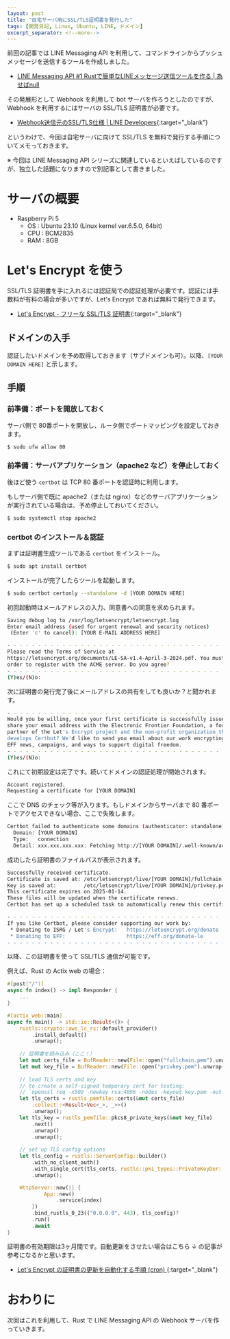 ```yaml
---
layout: post
title: "自宅サーバ用にSSL/TLS証明書を発行した"
tags: [開発日記, Linux, Ubuntu, LINE, ドメイン]
excerpt_separator: <!--more-->
---
```


前回の記事では LINE Messaging API を利用して、コマンドラインからプッシュメッセージを送信するツールを作成しました。

- [LINE Messaging API #1 Rustで簡単なLINEメッセージ送信ツールを作る \| 為せばnull](../../../2024/09/23/mes.html)

その発展形として Webhook を利用して bot サーバを作ろうとしたのですが、Webhook を利用するにはサーバの SSL/TLS 証明書が必要です。

- [Webhook送信元のSSL/TLS仕様 \| LINE Developers](https://developers.line.biz/ja/docs/messaging-api/ssl-tls-spec-of-the-webhook-source/){:target="_blank"}

というわけで、今回は自宅サーバに向けて SSL/TLS を無料で発行する手順についてメモっておきます。



※ 今回は LINE Messaging API シリーズに関連しているといえばしているのですが、独立した話題になりますので別記事として書きました。

<!--more-->

# サーバの概要

- Raspberry Pi 5
  - OS : Ubuntu 23.10 (Linux kernel ver.6.5.0, 64bit)
  - CPU : BCM2835
  - RAM : 8GB

# Let's Encrypt を使う

SSL/TLS 証明書を手に入れるには認証局での認証処理が必要です。認証には手数料が有料の場合が多いですが、Let's Encrypt であれば無料で発行できます。

- [Let's Encrypt - フリーな SSL/TLS 証明書](https://letsencrypt.org/ja/){:target="_blank"}

## ドメインの入手

認証したいドメインを予め取得しておきます（サブドメインも可）。以降、``[YOUR DOMAIN HERE]`` と示します。

## 手順

### 前準備：ポートを開放しておく

サーバ側で 80番ポートを開放し、ルータ側でポートマッピングを設定しておきます。

```bash
$ sudo ufw allow 80
```

### 前準備：サーバアプリケーション（apache2 など）を停止しておく

後ほど使う ``certbot`` は TCP 80 番ポートを認証時に利用します。

もしサーバ側で既に apache2（または nginx）などのサーバアプリケーションが実行されている場合は、予め停止しておいてください。

```bash
$ sudo systemctl stop apache2
```

### certbot のインストール＆認証

まずは証明書生成ツールである ``certbot`` をインストール。

```bash
$ sudo apt install certbot
```

インストールが完了したらツールを起動します。

```bash
$ sudo certbot certonly --standalone -d [YOUR DOMAIN HERE]
```

初回起動時はメールアドレスの入力、同意書への同意を求められます。

```bash
Saving debug log to /var/log/letsencrypt/letsencrypt.log
Enter email address (used for urgent renewal and security notices)
 (Enter 'c' to cancel): [YOUR E-MAIL ADDRESS HERE]
```

```bash
- - - - - - - - - - - - - - - - - - - - - - - - - - - - - - - - - - - - - - - -
Please read the Terms of Service at
https://letsencrypt.org/documents/LE-SA-v1.4-April-3-2024.pdf. You must agree in
order to register with the ACME server. Do you agree?
- - - - - - - - - - - - - - - - - - - - - - - - - - - - - - - - - - - - - - - -
(Y)es/(N)o:
```

次に証明書の発行完了後にメールアドレスの共有をしても良いか？と聞かれます。

```bash
- - - - - - - - - - - - - - - - - - - - - - - - - - - - - - - - - - - - - - - -
Would you be willing, once your first certificate is successfully issued, to
share your email address with the Electronic Frontier Foundation, a founding
partner of the Let's Encrypt project and the non-profit organization that
develops Certbot? We'd like to send you email about our work encrypting the web,
EFF news, campaigns, and ways to support digital freedom.
- - - - - - - - - - - - - - - - - - - - - - - - - - - - - - - - - - - - - - - -
(Y)es/(N)o:
```



これにて初期設定は完了です。続いてドメインの認証処理が開始されます。

```bash
Account registered.
Requesting a certificate for [YOUR DOMAIN]
```

ここで DNS のチェック等が入ります。もしドメインからサーバまで 80 番ポートでアクセスできない場合、ここで失敗します。

```bash
Certbot failed to authenticate some domains (authenticator: standalone). The Certificate Authority reported these problems:
  Domain: [YOUR DOMAIN]
  Type:   connection
  Detail: xxx.xxx.xxx.xxx: Fetching http://[YOUR DOMAIN]/.well-known/acme-challenge/...: Timeout during connect (likely firewall problem)
```

成功したら証明書のファイルパスが表示されます。

```bash
Successfully received certificate.
Certificate is saved at: /etc/letsencrypt/live/[YOUR DOMAIN]/fullchain.pem
Key is saved at:         /etc/letsencrypt/live/[YOUR DOMAIN]/privkey.pem
This certificate expires on 2025-01-14.
These files will be updated when the certificate renews.
Certbot has set up a scheduled task to automatically renew this certificate in the background.

- - - - - - - - - - - - - - - - - - - - - - - - - - - - - - - - - - - - - - - -
If you like Certbot, please consider supporting our work by:
 * Donating to ISRG / Let's Encrypt:   https://letsencrypt.org/donate
 * Donating to EFF:                    https://eff.org/donate-le
- - - - - - - - - - - - - - - - - - - - - - - - - - - - - - - - - - - - - - - -
```

以降、この証明書を使って SSL/TLS 通信が可能です。

例えば、Rust の Actix web の場合：

```rust
#[post("/")]
async fn index() -> impl Responder {
    ...
}

#[actix_web::main]
async fn main() -> std::io::Result<()> {
    rustls::crypto::aws_lc_rs::default_provider()
        .install_default()
        .unwrap();
	
    // 証明書を読み込み（ここ！）
    let mut certs_file = BufReader::new(File::open("fullchain.pem").unwrap());
    let mut key_file = BufReader::new(File::open("privkey.pem").unwrap());
    
    // load TLS certs and key
    // to create a self-signed temporary cert for testing:
    // `openssl req -x509 -newkey rsa:4096 -nodes -keyout key.pem -out cert.pem -days 365 -subj '/CN=localhost'`
    let tls_certs = rustls_pemfile::certs(&mut certs_file)
        .collect::<Result<Vec<_>, _>>()
        .unwrap();
    let tls_key = rustls_pemfile::pkcs8_private_keys(&mut key_file)
        .next()
        .unwrap()
        .unwrap();
    
    // set up TLS config options
    let tls_config = rustls::ServerConfig::builder()
        .with_no_client_auth()
        .with_single_cert(tls_certs, rustls::pki_types::PrivateKeyDer::Pkcs8(tls_key))
        .unwrap();

    HttpServer::new(|| {
            App::new()
                .service(index)
        })
        .bind_rustls_0_23(("0.0.0.0", 443), tls_config)?
        .run()
        .await
}
```



証明書の有効期限は3ヶ月間です。自動更新をさせたい場合はこちら ↓ の記事が参考になるかと思います。

- [Let's Encrypt の証明書の更新を自動化する手順 (cron) ](https://weblabo.oscasierra.net/letsencrypt-renew-cron/){:target="_blank"}

# おわりに

次回はこれを利用して、Rust で LINE Messaging API の Webhook サーバを作っていきます。
